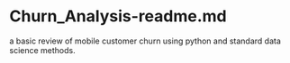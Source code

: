 # Churn_Analysis-readme.md
a basic review of mobile customer churn using python and standard data science methods. 
